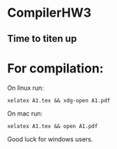 # CompilerHW3

## Time to titen up

# For compilation:

On linux run:
```
xelatex A1.tex && xdg-open A1.pdf
```

On mac run:
```
xelatex A1.tex && open A1.pdf
```

Good luck for windows users.

